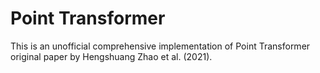 # Point Transformer

This is an unofficial comprehensive implementation of Point Transformer original paper by Hengshuang Zhao et al. (2021).
